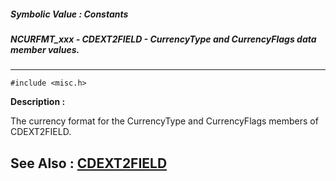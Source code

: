 ##### Symbolic Value : Constants
##### NCURFMT_xxx - CDEXT2FIELD - CurrencyType and CurrencyFlags data member values.
---
```
#include <misc.h>
```
**Description :**

The  currency format for the CurrencyType and CurrencyFlags members of 
CDEXT2FIELD.

**See Also :**
[CDEXT2FIELD](/reference/Data/CDEXT2FIELD)
---
